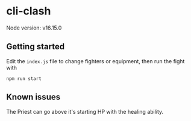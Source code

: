 # cli-clash

Node version: v16.15.0

## Getting started
Edit the `index.js` file to change fighters or equipment, then run the fight with
```
npm run start
```

## Known issues
The Priest can go above it's starting HP with the healing ability.
